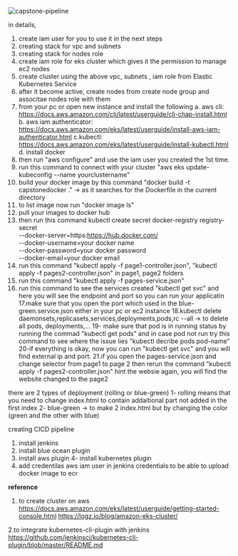 


![capstone-pipeline](https://user-images.githubusercontent.com/19814105/80289721-c3bfb900-8740-11ea-82b8-30d69647e16f.PNG)



in details,
1. create iam user for you to use it in the next steps
2. creating stack for vpc and subnets 
3. creating stack for nodes role
4. create iam role for eks cluster which gives it the permission to manage ec2 nodes
5. create cluster using the above vpc, subnets , iam role from Elastic Kubernetes Service
6. after it become active, create nodes from create node group and associtae nodes role with them
7. from your pc or open new instance and install the following
a. aws cli: https://docs.aws.amazon.com/cli/latest/userguide/cli-chap-install.html 
b. aws iam authenticator: https://docs.aws.amazon.com/eks/latest/userguide/install-aws-iam-authenticator.html
c.kubectl: https://docs.aws.amazon.com/eks/latest/userguide/install-kubectl.html
d. install docker
8. then run "aws configure" and use the iam user you created the 1st time.
9. run this command to connect with your cluster "aws eks update-kubeconfig --name yourclustername"
10. build your docker image by this command "docker build -t capstonedocker ."  -> as it searches for the Dockerfile in the current directory
11. to list image now run "docker image ls"
12. pull your images to docker hub
13. then run this command 
kubectl create secret docker-registry registry-secret \
--docker-server=https:https://hub.docker.com/ \
--docker-username=your docker name \
--docker-password=your docker password \
--docker-email=your docker email
14. run this command "kubectl apply -f page1-controller.json", "kubectl apply -f pages2-controller.json" in page1, page2 folders
15. run this command "kubectl apply -f pages-service.json"  
16. run this command to see the services created  "kubectl get svc" and here you will see the endpoint and port so you can run your applicatin
17.make sure that you open the port which used in the blue-green.service.json either in your pc or ec2 instance
18.kubectl delete daemonsets,replicasets,services,deployments,pods,rc --all -> to delete all pods, deployments,... 
19- make sure that pod is in running status by running the commad "kubectl get pods" and in case pod not run try this command to see where the issue lies "kubectl decribe pods pod-name"
20-if everything is okay, now you can run "kubectl get svc" and you will find external ip and port.
21.if you open the pages-service.json and change selector from page1 to page 2 then rerun the command "kubectl apply -f pages2-controller.json" hint the websie again, you will find the website changed to the page2


there are 2 types of deployment (rolling or blue-green)
1- rolling means that you need to change index.html to contain addaitional part not added in the first index
2- blue-green -> to make 2 index.html but by changing the color (green and the other with blue)





creating CICD pipeline
1. install jenkins 
2. install blue ocean plugin 
3. install aws plugin 
4- install kubernetes plugin
5. add credentilas aws iam user in jenkins credentials to be able to upload docker image to ecr



**reference**
1. to create cluster on aws
https://docs.aws.amazon.com/eks/latest/userguide/getting-started-console.html
https://logz.io/blog/amazon-eks-cluster/

 2.to integrate kubernetes-cli-plugin with jenkins
 https://github.com/jenkinsci/kubernetes-cli-plugin/blob/master/README.md




